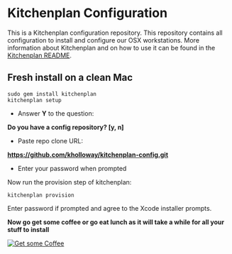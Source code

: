 # Kitchenplan Configuration

This is a Kitchenplan configuration repository. This repository contains all configuration to install and configure our OSX workstations. More information about Kitchenplan and on how to use it can be found in the [Kitchenplan README](https://github.com/kitchenplan/kitchenplan).

## Fresh install on a clean Mac

    sudo gem install kitchenplan
    kitchenplan setup

* Answer **Y** to the question:

 **Do you have a config repository? [y, n]**

* Paste repo clone URL:

 **https://github.com/kholloway/kitchenplan-config.git**

* Enter your password when prompted

Now run the provision step of kitchenplan:

    kitchenplan provision

Enter password if prompted and agree to the Xcode installer prompts.

**Now go get some coffee or go eat lunch as it will take a while for all your stuff to install**

[![Get some Coffee](http://inumcconnect.org/wp-content/uploads/2013/03/coffee-smil.jpg)](http://www.redbeansandlife.com/2014/05/16/best-coffee-spots-new-orleans-f/)

